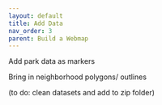 ```yaml
---
layout: default
title: Add Data 
nav_order: 3
parent: Build a Webmap
---
```


Add park data as markers 



Bring in neighborhood polygons/ outlines 


(to do: clean datasets and add to zip folder)